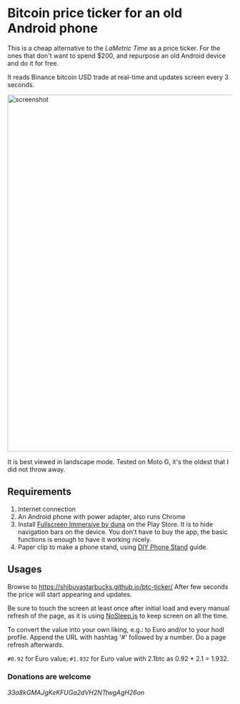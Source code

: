 # Bitcoin price ticker for an old Android phone

This is a cheap alternative to the *LaMetric Time* as a price ticker. 
For the ones that don't want to spend $200, and repurpose an old Android device and do it for free.

It reads Binance bitcoin USD trade at real-time and updates screen every 3 seconds.

<img src="https://github.com/shibuyastarbucks/btc-ticker/blob/master/screenshot.png?raw=true" alt="screenshot" width="800"/>

It is best viewed in landscape mode. Tested on Moto G, it's the oldest that I did not throw away.

## Requirements
1. Internet connection 
2. An Android phone with power adapter, also runs Chrome
3. Install [Fullscreen Immersive by duna](https://play.google.com/store/apps/details?id=immersive.duna.com.immersivemode&hl=en) on the Play Store. It is to hide navigation bars on the device. You don't have to buy the app, the basic functions is enough to have it working nicely.
4. Paper clip to make a phone stand, using [DIY Phone Stand](https://www.instructables.com/id/Paper-Clip-Mobile-Phone-Stand-2min-0-Project/) guide.

## Usages
Browse to https://shibuyastarbucks.github.io/btc-ticker/
After few seconds the price will start appearing and updates.

Be sure to touch the screen at least once after initial load and every manual refresh of the page, as it is using [NoSleep.js](https://github.com/richtr/NoSleep.js/) to keep screen on all the time. 

To convert the value into your own liking, e.g.: to Euro and/or to your hodl profile. Append the URL with hashtag '#' followed by a number. Do a page refresh afterwards.

`#0.92` for Euro value; `#1.932` for Euro value with 2.1btc as 0.92 * 2.1 = 1.932.

### Donations are welcome
*33a8kGMAJgKeKFUGa2dVH2NTtwgAgH26on*
